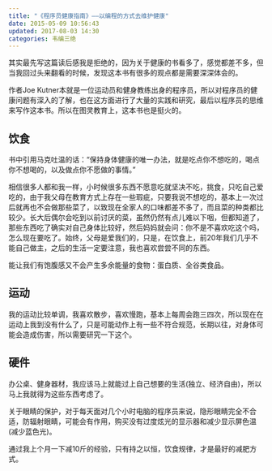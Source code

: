 ```yaml
---
title: "《程序员健康指南》——以编程的方式去维护健康"
date: 2015-05-09 10:56:43
updated: 2017-08-03 14:30
categories: 韦编三绝
---
```

其实最先写这篇读后感我是拒绝的，因为关于健康的书看多了，感觉都差不多，但当我回过头来翻看的时候，发现这本书有很多的观点都是需要深深体会的。

作者Joe Kutner本就是一位运动员和健身教练出身的程序员，所以对程序员的健康问题有深入的了解，也在这方面进行了大量的实践和研究，最后以程序员的思维来写作这本书。所以在图灵教育上，这本书也是挺火的。

## 饮食

书中引用马克吐温的话：“保持身体健康的唯一办法，就是吃点你不想吃的，喝点你不想喝的，以及做点你不愿做的事情。”

相信很多人都和我一样，小时候很多东西不愿意吃就坚决不吃，挑食，只吃自己爱吃的，由于我父母在教育方式上存在一些瑕疵，只要我说不想吃的，基本上一次过后就再也不会做那些菜了，以致现在全家人的口味都差不多了，而且菜的种类都比较少。长大后偶尔会吃到以前讨厌的菜，虽然仍然有点儿难以下咽，但都知道了，那些东西吃了确实对自己身体比较好，然后妈妈就会问：你不是不喜欢吃这个吗，怎么现在要吃了。始终，父母是爱我们的，只是，在饮食上，前20年我们几乎不能自己做主，之后的生活一定要注意，我也喜欢尝尝不同的东西。

能让我们有饱腹感又不会产生多余能量的食物：蛋白质、全谷类食品。

## 运动

我的运动比较单调，我喜欢散步，喜欢慢跑，基本上每周会跑三四次，所以现在在运动上我到没有什么了，只是可能动作上有一些不符合规范，长期以往，对身体可能会造成伤害，所以需要研究一下这个。

## 硬件

办公桌、健身器材，我应该马上就能过上自己想要的生活(独立、经济自由)，所以马上我就得为这些东西考虑了。

关于眼睛的保护，对于每天面对几个小时电脑的程序员来说，隐形眼睛完全不合适，防辐射眼睛，可能会有作用，购买没有过度炫光的显示器和减少显示屏色温(减少蓝色光)。

通过我上个月一下减10斤的经验，只有持之以恒，饮食规律，才是最好的减肥方式。
